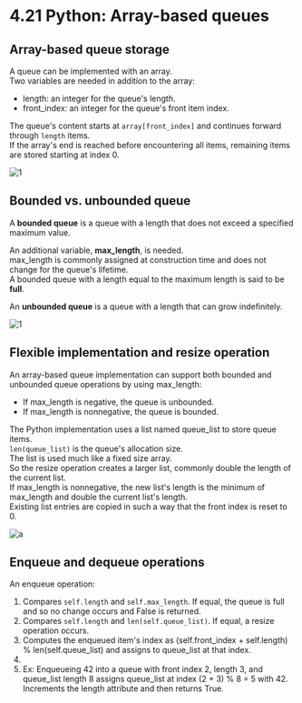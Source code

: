 # 4.21 Python: Array-based queues

## Array-based queue storage
A queue can be implemented with an array.   
Two variables are needed in addition to the array:

* length: an integer for the queue's length.
* front_index: an integer for the queue's front item index.

The queue's content starts at ``array[front_index]`` and continues forward through ``length`` items.   
If the array's end is reached before encountering all items, remaining items are stored starting at index 0.

![1](https://github.com/ijaejun1025/CIS223-Algorithms/assets/154036705/0cac6c9d-9246-4846-b391-42e86f1a66ec)

## Bounded vs. unbounded queue
A **bounded queue** is a queue with a length that does not exceed a specified maximum value.   

An additional variable, **max_length**, is needed.   
max_length is commonly assigned at construction time and does not change for the queue's lifetime.   
A bounded queue with a length equal to the maximum length is said to be **full**.   

An **unbounded queue** is a queue with a length that can grow indefinitely.   

![1](https://github.com/ijaejun1025/CIS223-Algorithms/assets/154036705/6885a672-169d-4c02-99d1-e6c66684d16e)

## Flexible implementation and resize operation
An array-based queue implementation can support both bounded and unbounded queue operations by using max_length:

* If max_length is negative, the queue is unbounded.
* If max_length is nonnegative, the queue is bounded.

The Python implementation uses a list named queue_list to store queue items.   
``len(queue_list)`` is the queue's allocation size.   
The list is used much like a fixed size array.   
So the resize operation creates a larger list, commonly double the length of the current list.   
If max_length is nonnegative, the new list's length is the minimum of max_length and double the current list's length.    
Existing list entries are copied in such a way that the front index is reset to 0.    

![a](https://github.com/ijaejun1025/CIS223-Algorithms/assets/154036705/752c0d74-efc6-4947-a69e-afac4ce91bff)

## Enqueue and dequeue operations
An enqueue operation:

1. Compares ``self.length`` and ``self.max_length``. If equal, the queue is full and so no change occurs and False is returned.
2. Compares ``self.length`` and ``len(self.queue_list)``. If equal, a resize operation occurs.
3. Computes the enqueued item's index as (self.front_index + self.length) % len(self.queue_list) and assigns to queue_list at that index.
4.
5. Ex: Enqueueing 42 into a queue with front index 2, length 3, and queue_list length 8 assigns queue_list at index (2 + 3) % 8 = 5 with 42.
Increments the length attribute and then returns True.
